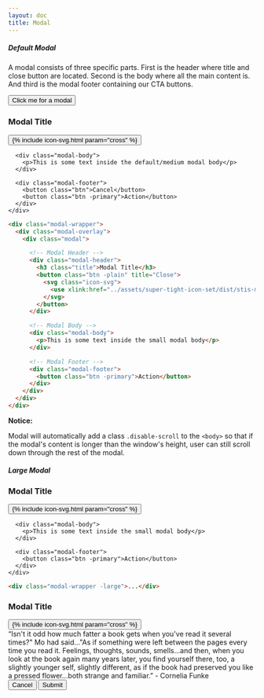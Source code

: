 ```yaml
---
layout: doc
title: Modal
---
```

<h5 class="section-title">Default Modal</h5>
<p>A modal consists of three specific parts. First is the header where title and close button are located. Second is the body where all the main content is. And third is the modal footer containing our CTA buttons.</p>

<div class="modal-demo card">
  <button class="btn -primary" onclick="openModal()">Click me for a modal</button>
</div>

<div class="modal-demo -medium">
  <div class="modal-wrapper">
    <div class="modal">
      <div class="modal-header">
        <h3 class="title">Modal Title</h3>
        <button class="btn -plain" title="Close">
          {% include icon-svg.html param="cross" %}
        </button>
      </div>

      <div class="modal-body">
        <p>This is some text inside the default/medium modal body</p>
      </div>

      <div class="modal-footer">
        <button class="btn">Cancel</button>
        <button class="btn -primary">Action</button>
      </div>
    </div>
  </div>
</div>

```html
<div class="modal-wrapper">
  <div class="modal-overlay">
    <div class="modal">

      <!-- Modal Header -->
      <div class="modal-header">
        <h3 class="title">Modal Title</h3>
        <button class="btn -plain" title="Close">
          <svg class="icon-svg">
            <use xlink:href="../assets/super-tight-icon-set/dist/stis-master.svg#icon-cross"></use>
          </svg>
        </button>
      </div>

      <!-- Modal Body -->
      <div class="modal-body">
        <p>This is some text inside the small modal body</p>
      </div>

      <!-- Modal Footer -->
      <div class="modal-footer">
        <button class="btn -primary">Action</button>
      </div>
    </div>
  </div>
</div>
```

<div class="notice-msg">
  <strong>Notice:</strong>
  <p>Modal will automatically add a class <code>.disable-scroll</code> to the <code>&lt;body&gt;</code> so that if the modal's content is longer than the window's height, user can still scroll down through the rest of the modal.</p>
</div>

<h5 class="section-title">Large Modal</h5>
<div class="modal-demo -large">
  <div class="modal-wrapper -large">
    <div class="modal">
      <div class="modal-header">
        <h3 class="title">Modal Title</h3>
        <button class="btn -plain" title="Close">
          {% include icon-svg.html param="cross" %}
        </button>
      </div>

      <div class="modal-body">
        <p>This is some text inside the small modal body</p>
      </div>

      <div class="modal-footer">
        <button class="btn -primary">Action</button>
      </div>
    </div>
  </div>
</div>

```html
<div class="modal-wrapper -large">...</div>
```

<!-- demo modal -->
<div class="modal-wrapper" id="modal-showcase">
  <div class="modal-overlay" onclick="closeModalByOverlay(event);">
    <div class="modal">
      <div class="modal-header">
        <h3 class="title">Modal Title</h3>
        <button class="btn -plain -close" title="Close" onclick="closeModal()">
          {% include icon-svg.html param="cross" %}
        </button>
      </div>
      <div class="modal-body">
        “Isn't it odd how much fatter a book gets when you've read it several times?" Mo had said..."As if something were left between the pages every time you read it. Feelings, thoughts, sounds, smells...and then, when you look at the book again many years later, you find yourself there, too, a slightly younger self, slightly different, as if the book had preserved you like a pressed flower...both strange and familiar.” - Cornelia Funke
      </div>
      <div class="modal-footer">
        <button class="btn" onclick="closeModal()">Cancel</button>
        <button class="btn -success">Submit</button>
      </div>
    </div>
  </div>
</div>

<script type="text/javascript">
  var body = document.body;
  var modal = document.getElementById('modal-showcase');
  var overlay = document.querySelector('#modal-showcase .modal-overlay');
  var content = document.querySelector('#modal-showcase .modal');
  var scrollbarWidth = window.innerWidth - body.clientWidth;

  function  openModal() {
    if(modal) {
      body.style.paddingRight = scrollbarWidth + 'px';
      overlay.style.paddingRight = scrollbarWidth + 'px';
      modal.className += modal.className ? ' open' : 'open';
      body.className += body.className ? ' disable-scroll' : 'disable-scroll';;
    }
  }

  function closeModal() {
    if(modal) {
      modal.className += modal.className ? ' close' : 'close';
    }

    setTimeout(function(){
      overlay.scrollTop = 0;
      modal.classList.remove('close', 'open');
      body.style.paddingRight = null;
      overlay.style.paddingRight = null;
      body.classList.remove('disable-scroll');
    }, 200);
  }

  function closeModalByOverlay(event) {
    if (event.target == overlay) {
      if(modal) {
        modal.className += modal.className ? ' close' : 'close';
      }

      setTimeout(function(){
        overlay.scrollTop = 0;
        modal.classList.remove('close', 'open');
        body.style.paddingRight = null;
        overlay.style.paddingRight = null;
        body.classList.remove('disable-scroll');
      }, 200);
    }
  }

  window.onkeydown = function( event ) {
    if (event.keyCode === 27 && modal.classList.contains('open')) {
      closeModal();
    }
  };
</script>
